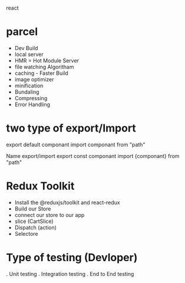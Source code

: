react

# parcel
- Dev Build
- local server
- HMR = Hot Module Server
- file watching Algoritham 
- caching - Faster Build
- image optimizer
- minification
- Bundaling
- Compressing
- Error Handling


# two type of export/Import
export default componant
import componant from "path"

Name export/import
export const componant
import {componant} from  "path"

# Redux Toolkit
- Install the @reduxjs/toolkit and react-redux
- Build our Store
- connect our store to our app
- slice (CartSlice)
- Dispatch (action)
- Selectore

# Type of testing (Devloper)

. Unit testing
. Integration testing
. End to End testing